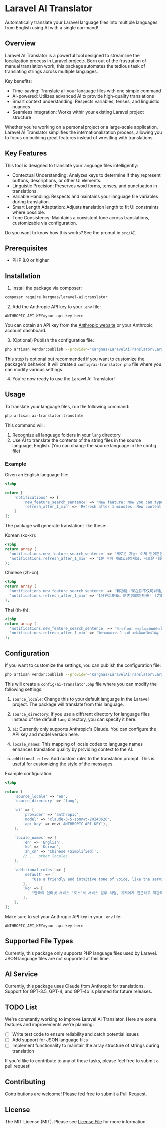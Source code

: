 # Laravel AI Translator

Automatically translate your Laravel language files into multiple languages from English using AI with a single command!

## Overview

Laravel AI Translator is a powerful tool designed to streamline the localization process in Laravel projects. Born out of the frustration of manual translation work, this package automates the tedious task of translating strings across multiple languages.

Key benefits:
- Time-saving: Translate all your language files with one simple command
- AI-powered: Utilizes advanced AI to provide high-quality translations
- Smart context understanding: Respects variables, tenses, and linguistic nuances
- Seamless integration: Works within your existing Laravel project structure

Whether you're working on a personal project or a large-scale application, Laravel AI Translator simplifies the internationalization process, allowing you to focus on building great features instead of wrestling with translations.

## Key Features

This tool is designed to translate your language files intelligently:

- Contextual Understanding: Analyzes keys to determine if they represent buttons, descriptions, or other UI elements.
- Linguistic Precision: Preserves word forms, tenses, and punctuation in translations.
- Variable Handling: Respects and maintains your language file variables during translation.
- Smart Length Adaptation: Adjusts translation length to fit UI constraints where possible.
- Tone Consistency: Maintains a consistent tone across translations, customizable via configuration.

Do you want to know how this works? See the prompt in `src/AI`.

## Prerequisites

- PHP 8.0 or higher

## Installation

1. Install the package via composer:

```bash
composer require kargnas/laravel-ai-translator
```

2. Add the Anthropic API key to your `.env` file:

```
ANTHROPIC_API_KEY=your-api-key-here
```

You can obtain an API key from the [Anthropic website](https://www.anthropic.com) or your Anthropic account dashboard.

3. (Optional) Publish the configuration file:

```bash
php artisan vendor:publish --provider="Kargnas\LaravelAiTranslator\LaravelAiTranslatorServiceProvider"
```

This step is optional but recommended if you want to customize the package's behavior. It will create a `config/ai-translator.php` file where you can modify various settings.

4. You're now ready to use the Laravel AI Translator!

## Usage

To translate your language files, run the following command:

```bash
php artisan ai-translator:translate
```

This command will:
1. Recognize all language folders in your `lang` directory
2. Use AI to translate the contents of the string files in the source language, English. (You can change the source language in the config file)

### Example

Given an English language file:

```php
<?php

return [
    'notifications' => [
        'new_feature_search_sentence' => 'New feature: Now you can type sentences not only words. Even in your languages. The AI will translate them to Chinese.',
        'refresh_after_1_min' => 'Refresh after 1 minutes. New content will be available! (The previous model: :model, Updated: :updated_at)',
    ]
];
```

The package will generate translations like these:

Korean (ko-kr):
```php
<?php
return array (
  'notifications.new_feature_search_sentence' => '새로운 기능: 이제 단어뿐만 아니라 문장도 입력할 수 있어요. 심지어 여러분의 언어로도 가능해요.',
  'notifications.refresh_after_1_min' => '1분 후에 새로고침하세요. 새로운 내용이 준비될 거예요! (이전 모델: :model, 업데이트: :updated_at)',
);
```

Chinese (zh-cn):
```php
<?php
return array (
  'notifications.new_feature_search_sentence' => '新功能：现在你不仅可以输入单词，还可以输入句子。甚至可以用你的语言。',
  'notifications.refresh_after_1_min' => '1分钟后刷新。新内容即将到来！（之前的模型：:model，更新时间：:updated_at）',
);
```

Thai (th-th):
```php
<?php
return array (
  'notifications.new_feature_search_sentence' => 'ฟีเจอร์ใหม่: ตอนนี้คุณพิมพ์ประโยคได้แล้ว ไม่ใช่แค่คำเดียว แม้แต่ภาษาของคุณเอง',
  'notifications.refresh_after_1_min' => 'รีเฟรชหลังจาก 1 นาที จะมีเนื้อหาใหม่ให้ดู! (โมเดลก่อนหน้า: :model, อัปเดตเมื่อ: :updated_at)',
);
```

## Configuration

If you want to customize the settings, you can publish the configuration file:

```bash
php artisan vendor:publish --provider="Kargnas\LaravelAiTranslator\LaravelAiTranslatorServiceProvider"
```

This will create a `config/ai-translator.php` file where you can modify the following settings:

1. `source_locale`: Change this to your default language in the Laravel project. The package will translate from this language.

2. `source_directory`: If you use a different directory for language files instead of the default `lang` directory, you can specify it here.

3. `ai`: Currently only supports Anthropic's Claude. You can configure the API key and model version here.

4. `locale_names`: This mapping of locale codes to language names enhances translation quality by providing context to the AI.

5. `additional_rules`: Add custom rules to the translation prompt. This is useful for customizing the style of the messages.

Example configuration:

```php
<?php

return [
    'source_locale' => 'en',
    'source_directory' => 'lang',

    'ai' => [
        'provider' => 'anthropic',
        'model' => 'claude-3-5-sonnet-20240620',
        'api_key' => env('ANTHROPIC_API_KEY'),
    ],

    'locale_names' => [
        'en' => 'English',
        'ko' => 'Korean',
        'zh_cn' => 'Chinese (Simplified)',
        // ... other locales
    ],

    'additional_rules' => [
        'default' => [
            "Use a friendly and intuitive tone of voice, like the service tone of voice of 'Discord'.",
        ],
        'ko' => [
            "한국의 인터넷 서비스 '토스'의 서비스 말투 처럼, 유저에게 친근하고 직관적인 말투로 설명하고 존댓말로 설명하세요.",
        ],
    ],
];
```

Make sure to set your Anthropic API key in your `.env` file:

```
ANTHROPIC_API_KEY=your-api-key-here
```

## Supported File Types

Currently, this package only supports PHP language files used by Laravel. JSON language files are not supported at this time.

## AI Service

Currently, this package uses Claude from Anthropic for translations. Support for GPT-3.5, GPT-4, and GPT-4o is planned for future releases.

## TODO List

We're constantly working to improve Laravel AI Translator. Here are some features and improvements we're planning:

- [ ] Write test code to ensure reliability and catch potential issues
- [ ] Add support for JSON language files
- [ ] Implement functionality to maintain the array structure of strings during translation

If you'd like to contribute to any of these tasks, please feel free to submit a pull request!

## Contributing

Contributions are welcome! Please feel free to submit a Pull Request.

## License

The MIT License (MIT). Please see [License File](LICENSE.md) for more information.
